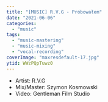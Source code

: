 ```yaml
---
title: "[MUSIC] R.V.G - Próbowałem"
date: "2021-06-06"
categories:
  - "music"
tags:
  - "music-mastering"
  - "music-mixing"
  - "vocal-recording"
coverImage: "maxresdefault-17.jpg"
ytid: WWzPQpTuwz0
---
```


- Artist: R.V.G
- Mix/Master: Szymon Kosmowski
- Video: Gentleman Film Studio
